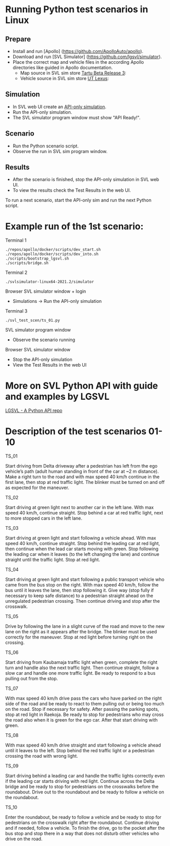 # Running Python test scenarios in Linux

## Prepare

- Install and run [Apollo] (https://github.com/ApolloAuto/apollo).
- Download and run [SVL Simulator] (https://github.com/lgsvl/simulator).
- Place the correct map and vehicle files in the according Apollo directories like guided in Apollo documentation.
    - Map source in SVL sim store [Tartu Beta Release 3](https://wise.svlsimulator.com/maps/profile/bd77ac3b-fbc3-41c3-a806-25915c777022):
    - Vehicle source in SVL sim store [UT Lexus](https://wise.svlsimulator.com/vehicles/profile/55e7bb62-185e-400f-b092-cfd2ef18936d): 

## Simulation

- In SVL web UI create an [API-only simulation](https://www.svlsimulator.com/docs/running-simulations/running-simulator/#apionlysimulation).
- Run the API-only simulation.
- The SVL simulator program window must show "API Ready!".

## Scenario

- Run the Python scenario script.
- Observe the run in SVL sim program window.

## Results

- After the scenario is finished, stop the API-only simulation in SVL web UI.
- To view the results check the Test Results in the web UI.

To run a next scenario, start the API-only sim and run the next Python script.


# Example run of the 1st scenario:

Terminal 1

```
./repos/apollo/docker/scripts/dev_start.sh
./repos/apollo/docker/scripts/dev_into.sh
./scripts/bootstrap_lgsvl.sh
./scripts/bridge.sh
```


Terminal 2

```
./svlsimulator-linux64-2021.2/simulator
```


Browser SVL simulator window + login

- Simulations -> Run the API-only simulation


Terminal 3

```
./svl_test_scen/ts_01.py
```


SVL simulator program window

- Observe the scenario running


Browser SVL simulator window

- Stop the API-only simulation
- View the Test Results in the web UI

# More on SVL Python API with guide and examples by LGSVL

[LGSVL - A Python API repo](https://github.com/lgsvl/PythonAPI)


# Description of the test scenarios 01-10

TS_01

Start driving from Delta driveway after a pedestrian has left from the ego vehicle’s path (adult human standing in front of the car at ~2 m distance). Make a right turn to the road and with max speed 40 km/h continue in the first lane, then stop at red traffic light. The blinker must be turned on and off as expected for the maneuver.


TS_02

Start driving at green light next to another car in the left lane. With max speed 40 km/h, continue straight. Stop behind a car at red traffic light, next to more stopped cars in the left lane.


TS_03

Start driving at green light and start following a vehicle ahead. With max speed 40 km/h, continue straight. Stop behind the leading car at red light, then continue when the lead car starts moving with green. Stop following the leading car when it leaves (to the left changing the lane) and continue straight until the traffic light. Stop at red light.


TS_04

Start driving at green light and start following a public transport vehicle who came from the bus stop on the right. With max speed 40 km/h, follow the bus until it leaves the lane, then stop following it. Give way (stop fully if necessary to keep safe distance) to a pedestrian straight ahead on the unregulated pedestrian crossing. Then continue driving and stop after the crosswalk.


TS_05

Drive by following the lane in a slight curve of the road and move to the new lane on the right as it appears after the bridge. The blinker must be used correctly for the maneuver. Stop at red light before turning right on the crossing.


TS_06

Start driving from Kaubamaja traffic light when green, complete the right turn and handle also the next traffic light. Then continue straight, follow a slow car and handle one more traffic light. Be ready to respond to a bus pulling out from the stop.


TS_07

With max speed 40 km/h drive pass the cars who have parked on the right side of the road and be ready to react to them pulling out or being too much on the road. Stop if necessary for safety. After passing the parking spots, stop at red light in Raekoja. Be ready to stop for pedestrians who may cross the road also when it is green for the ego car. After that start driving with green.


TS_08

With max speed 40 km/h drive straight and start following a vehicle ahead until it leaves to the left. Stop behind the red traffic light or a pedestrian crossing the road with wrong light.


TS_09

Start driving behind a leading car and handle the traffic lights correctly even if the leading car starts driving with red light. Continue across the Delta bridge and be ready to stop for pedestrians on the crosswalks before the roundabout. Drive out to the roundabout and be ready to follow a vehicle on the roundabout.


TS_10

Enter the roundabout, be ready to follow a vehicle and be ready to stop for pedestrians on the crosswalk right after the roundabout. Continue driving and if needed, follow a vehicle. To finish the drive, go to the pocket after the bus stop and stop there in a way that does not disturb other vehicles who drive on the road.

